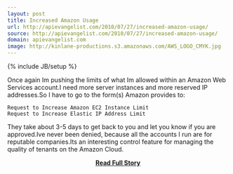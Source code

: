 ```yaml
---
layout: post
title: Increased Amazon Usage
url: http://apievangelist.com/2010/07/27/increased-amazon-usage/
source: http://apievangelist.com/2010/07/27/increased-amazon-usage/
domain: apievangelist.com
image: http://kinlane-productions.s3.amazonaws.com/AWS_LOGO_CMYK.jpg
---
```

{% include JB/setup %}<p>Once again Im pushing the limits of what Im allowed within an Amazon Web Services account.I need more server instances and more reserved IP addresses.So I have to go to the form(s) Amazon provides to:

	Request to Increase Amazon EC2 Instance Limit
	Request to Increase Elastic IP Address Limit

They take about 3-5 days to get back to you and let you know if you are approved.Ive never been denied, because all the accounts I run are for reputable companies.Its an interesting control feature for managing the quality of tenants on the Amazon Cloud.</p>
<center><p><a href="http://apievangelist.com/2010/07/27/increased-amazon-usage/" style='padding:25px; font-sze:18px; font-weight: bold;'>Read Full Story</a></p></center>
